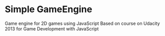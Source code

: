 # Simple GameEngine
Game engine for 2D games using JavaScript
Based on course on Udacity 2013 for Game Development with JavaScript
